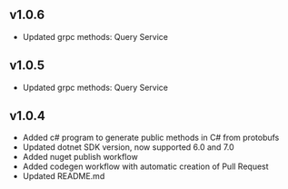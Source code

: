 ## v1.0.6
- Updated grpc methods: Query Service

## v1.0.5
- Updated grpc methods: Query Service

## v1.0.4
- Added c# program to generate public methods in C# from protobufs
- Updated dotnet SDK version, now supported 6.0 and 7.0
- Added nuget publish workflow
- Added codegen workflow with automatic creation of Pull Request
- Updated README.md

